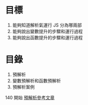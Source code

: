 # 目標

1. 能夠知道解析氣運行 JS 分為哪兩部
2. 能夠說出變數提升的步驟和運行過程
3. 能夠說出函數提升的步驟和運行過程

# 目錄

1. 預解析
2. 變數預解析和函數預解析
3. 預解析案例

140 開始
[預解析參考文章](https://iter01.com/561971.html)
